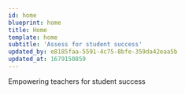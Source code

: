 ```yaml
---
id: home
blueprint: home
title: Home
template: home
subtitle: 'Assess for student success'
updated_by: e8185faa-5591-4c75-8bfe-359da42eaa5b
updated_at: 1679150859
---
```

Empowering teachers for student success